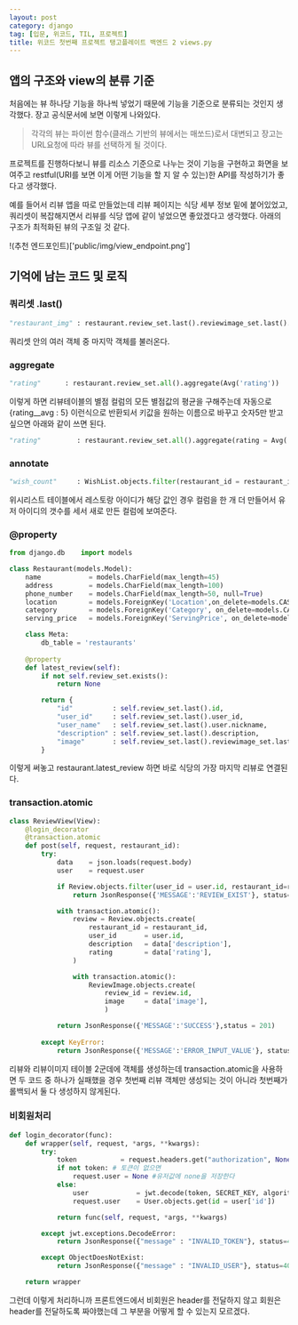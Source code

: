 ```yaml
---
layout: post
category: django
tag: [입문, 위코드, TIL, 프로젝트]
title: 위코드 첫번째 프로젝트 탱고플레이트 백엔드 2 views.py
---
```


## 앱의 구조와 view의 분류 기준

처음에는 뷰 하나당 기능을 하나씩 넣었기 때문에 기능을 기준으로 분류되는 것인지 생각했다. 장고 공식문서에 보면 이렇게 나와있다.

> 각각의 뷰는 파이썬 함수(클래스 기반의 뷰에서는 매쏘드)로서 대변되고 장고는 URL요청에 따라 뷰를 선택하게 될 것이다.

프로젝트를 진행하다보니 뷰를 리소스 기준으로 나누는 것이 기능을 구현하고 화면을 보여주고 restful(URI를 보면 이게 어떤 기능을 할 지 알 수 있는)한 API를 작성하기가 좋다고 생각했다. 

예를 들어서 리뷰 앱을 따로 만들었는데 리뷰 페이지는 식당 세부 정보 밑에 붙어있었고, 쿼리셋이 복잡해지면서 리뷰를 식당 앱에 같이 넣었으면 좋았겠다고 생각했다. 아래의 구조가 최적화된 뷰의 구조일 것 같다. 

!(추천 엔드포인트)['public/img/view_endpoint.png']

## 기억에 남는 코드 및 로직 

### 쿼리셋 .last()
```python
"restaurant_img" : restaurant.review_set.last().reviewimage_set.last().image,
```
쿼리셋 안의 여러 객체 중 마지막 객체를 불러온다.

### aggregate
```python
"rating"      : restaurant.review_set.all().aggregate(Avg('rating'))
```
이렇게 하면 리뷰테이블의 별점 컬럼의 모든 별점값의 평균을 구해주는데 자동으로 {rating__avg : 5} 이런식으로 반환되서 키값을 원하는 이름으로 바꾸고 숫자5만 받고 싶으면 아래와 같이 쓰면 된다. 

```python
"rating"         : restaurant.review_set.all().aggregate(rating = Avg('rating'))['rating']
```

### annotate
```python
"wish_count"     : WishList.objects.filter(restaurant_id = restaurant_id).annotate(cnt=Count('user_id')).count(),
```
위시리스트 테이블에서 레스토랑 아이디가 해당 값인 경우 컬럼을 한 개 더 만들어서 유저 아이디의 갯수를 세서 새로 만든 컬럼에 보여준다.

### @property 
```python
from django.db    import models

class Restaurant(models.Model):
    name            = models.CharField(max_length=45)
    address         = models.CharField(max_length=100)
    phone_number    = models.CharField(max_length=50, null=True)
    location        = models.ForeignKey('Location',on_delete=models.CASCADE)
    category        = models.ForeignKey('Category', on_delete=models.CASCADE)
    serving_price   = models.ForeignKey('ServingPrice', on_delete=models.CASCADE)

    class Meta:
        db_table = 'restaurants'
    
    @property
    def latest_review(self):
        if not self.review_set.exists():
            return None

        return {
            "id"          : self.review_set.last().id,
            "user_id"     : self.review_set.last().user_id,
            "user_name"   : self.review_set.last().user.nickname,
            "description" : self.review_set.last().description,
            "image"       : self.review_set.last().reviewimage_set.last().image
        }
```
이렇게 써놓고 restaurant.latest_review 하면 바로 식당의 가장 마지막 리뷰로 연결된다.

### transaction.atomic
```python
class ReviewView(View):
    @login_decorator
    @transaction.atomic
    def post(self, request, restaurant_id):
        try:
            data    = json.loads(request.body)
            user    = request.user

            if Review.objects.filter(user_id = user.id, restaurant_id=restaurant_id).exists():
                return JsonResponse({'MESSAGE':'REVIEW_EXIST'}, status=400)

            with transaction.atomic():
                review = Review.objects.create(
                    restaurant_id = restaurant_id,
                    user_id       = user.id,
                    description   = data['description'],
                    rating        = data['rating'],
                )

                with transaction.atomic():
                    ReviewImage.objects.create(
                        review_id = review.id,
                        image     = data['image'],
                        )

            return JsonResponse({'MESSAGE':'SUCCESS'},status = 201)
    
        except KeyError:
            return JsonResponse({'MESSAGE':'ERROR_INPUT_VALUE'}, status=404) 
```
리뷰와 리뷰이미지 테이블 2군데에 객체를 생성하는데 transaction.atomic을 사용하면 두 코드 중 하나가 실패했을 경우 첫번째 리뷰 객체만 생성되는 것이 아니라 첫번째가 롤백되서 둘 다 생성하지 않게된다. 


### 비회원처리

```python
def login_decorator(func):
    def wrapper(self, request, *args, **kwargs):
        try:
            token           = request.headers.get("authorization", None)
            if not token: # 토큰이 없으면 
                request.user = None #유저값에 none을 저장한다
            else:
                user            = jwt.decode(token, SECRET_KEY, algorithms='HS256')
                request.user    = User.objects.get(id = user['id'])

            return func(self, request, *args, **kwargs)

        except jwt.exceptions.DecodeError:
            return JsonResponse({"message" : "INVALID_TOKEN"}, status=400)

        except ObjectDoesNotExist:
            return JsonResponse({"message" : "INVALID_USER"}, status=400)

    return wrapper 

```
그런데 이렇게 처리하니까 프론트엔드에서 비회원은 header를 전달하지 않고 회원은 header를 전달하도록 짜야했는데 그 부분을 어떻게 할 수 있는지 모르겠다.